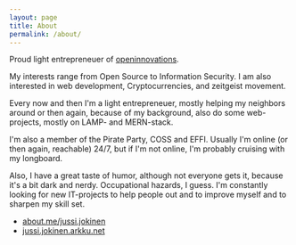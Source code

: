 ```yaml
---
layout: page
title: About
permalink: /about/
---
```


Proud light entrepreneuer of [openinnovations](https://openinnovations.io).

My interests range from Open Source to Information Security. I am also interested in web development, Cryptocurrencies, and zeitgeist movement.

Every now and then I'm a light entrepreneuer, mostly helping my neighbors around or then again, because of my background, also do some web-projects, mostly on LAMP- and MERN-stack.

I'm also a member of the Pirate Party, COSS and EFFI. Usually I'm online (or then again, reachable) 24/7, but if I'm not online, I'm probably cruising with my longboard.

Also, I have a great taste of humor, although not everyone gets it, because it's a bit dark and nerdy. Occupational hazards, I guess. I'm constantly looking for new IT-projects to help people out and to improve myself and to sharpen my skill set.

* [about.me/jussi.jokinen](https://about.me/jussi.jokinen)
* [jussi.jokinen.arkku.net](http://jussi.jokinen.arkku.net)
